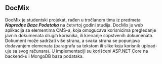 ## DocMix

DocMix je studentski projekat, rađen u tročlanom timu iz predmeta ***Napredne Baze Podataka*** na četvrtoj godini studija. DocMix je web aplikacija sa elementima CMS-a, koja omogućava 
korisnicima pregledanje javnih dokumenata drugih korisnika, 
ili kreiranje sopstvenih dokumenata. Dokument može sadržati više strana, a svaka strana se popunjava dodavanjem elemenata (paragrafa sa tekstom ili slike koju korisnik upload-uje sa svog računara).
U implementaciji su korišćeni ASP.NET Core na backend-u i MongoDB baza podataka.
